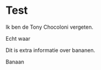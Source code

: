 # Test

Ik ben de Tony Chocoloni vergeten.

Echt waar

Dit is extra informatie over bananen.

Banaan
